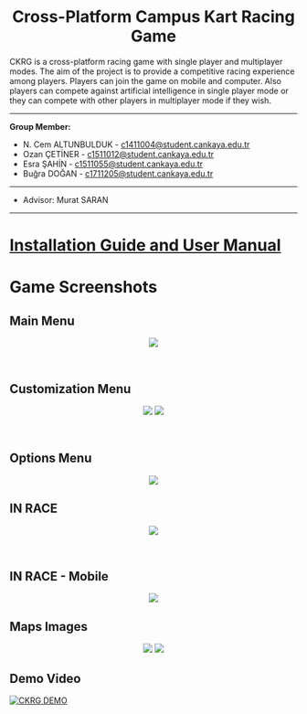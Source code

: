 
  <h1 align="center"> Cross-Platform Campus Kart Racing Game </h1> 

CKRG is a cross-platform racing game with single player and multiplayer modes. The aim of the project is to provide a competitive racing experience among players. Players can join the game on mobile and computer. Also players can compete against artificial intelligence in single player mode or they can compete with other players in multiplayer mode if they wish.
***
**Group Member:**
* N. Cem ALTUNBULDUK - c1411004@student.cankaya.edu.tr
* Ozan ÇETİNER       - c1511012@student.cankaya.edu.tr
* Esra ŞAHİN         - c1511055@student.cankaya.edu.tr
* Buğra DOĞAN        - c1711205@student.cankaya.edu.tr
* ***
* Advisor: Murat SARAN

***

[<h1> Installation Guide and User Manual</h1>](https://github.com/CankayaUniversity/ceng-407-408-2020-2021-Cross-Platform-Campus-Kart-Racing-Game/wiki/Installation-Guide-and-User-Manual)

<h1> Game Screenshots </h1>

<h2> Main Menu </h2>
<p align="center">
  <img  src="https://user-images.githubusercontent.com/72505613/119825172-59f37f00-beff-11eb-934e-0e4d76f6f963.jpg">
</p>

<br>
<h2> Customization Menu </h2>
<p align="center">
  <img  src="https://user-images.githubusercontent.com/72505613/119834780-ef474100-bf08-11eb-862b-3b416eede01f.jpg">
  <img  src="https://user-images.githubusercontent.com/72505613/119834785-f0786e00-bf08-11eb-8e05-f2ddd2441318.jpg">
</p>
<br>
<h2> Options Menu </h2>
<p align="center">
  <img  src="https://user-images.githubusercontent.com/72505613/119835286-62e94e00-bf09-11eb-8066-97f0837a4683.jpg">
</p>

<h2> IN RACE </h2>
<p align="center">
  <img  src="https://user-images.githubusercontent.com/72505613/119836914-caec6400-bf0a-11eb-9f3f-a8f3e412f4c8.jpg">
</p>
<br>
<h2> IN RACE - Mobile </h2>
<p align="center">
  <img  src="https://user-images.githubusercontent.com/72505613/119838660-439ff000-bf0c-11eb-92b0-5ca976bf2b8d.jpg">
</p>

<h2> Maps Images </h2>
<p align="center">
  <img  src="https://user-images.githubusercontent.com/72505613/120042887-9d3f1200-c013-11eb-8417-4f8c8896bf92.jpg">
  <img  src="https://user-images.githubusercontent.com/72505613/120042890-9f08d580-c013-11eb-9fca-fff36fe89346.jpg">
</p>
<h2> Demo Video </h2>

[![CKRG DEMO](https://img.youtube.com/watch?v=tKb-Q1Z6RT8)](https://www.youtube.com/watch?v=tKb-Q1Z6RT8)
